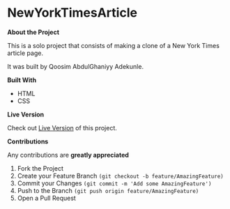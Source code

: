 # NewYorkTimesArticle

**About the Project**

This is a solo project that consists of making a clone of a New York Times article page.

It was built by Qoosim AbdulGhaniyy Adekunle.

**Built With**

   * HTML  
   * CSS

**Live Version**

Check out [Live Version](https://raw.githack.com/Qoosim/NewYorkTimesArticle/master/index.html) of this project.

**Contributions**

Any contributions are **greatly appreciated**

1. Fork the Project
2. Create your Feature Branch ```(git checkout -b feature/AmazingFeature)```
3. Commit your Changes ```(git commit -m 'Add some AmazingFeature')```
4. Push to the Branch ```(git push origin feature/AmazingFeature)```
5. Open a Pull Request
